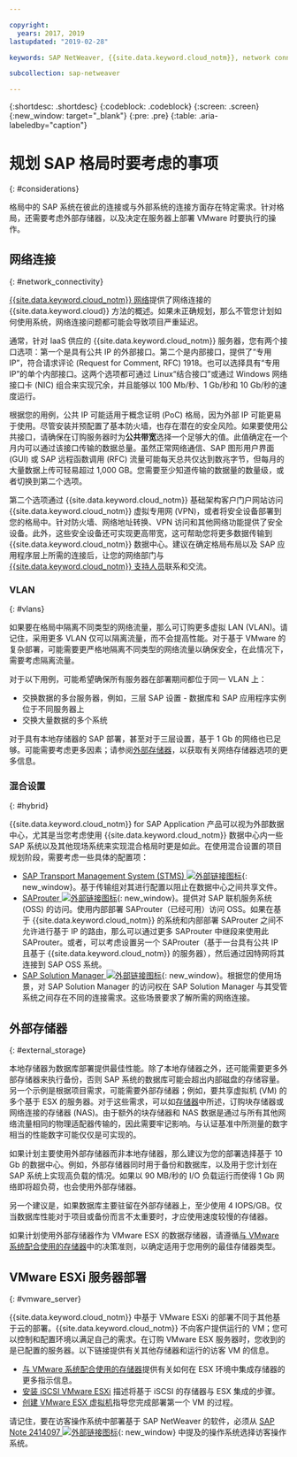 ```yaml
---

copyright:
  years: 2017, 2019
lastupdated: "2019-02-28"

keywords: SAP NetWeaver, {{site.data.keyword.cloud_notm}}, network connectivity, VLANs, hybrid, STMS, SAProuter, SAP Solution Manager, SAP certified, database

subcollection: sap-netweaver

---
```


{:shortdesc: .shortdesc}
{:codeblock: .codeblock}
{:screen: .screen}
{:new_window: target="_blank"}
{:pre: .pre}
{:table: .aria-labeledby="caption"}

# 规划 SAP 格局时要考虑的事项
{: #considerations}

格局中的 SAP 系统在彼此的连接或与外部系统的连接方面存在特定需求。针对格局，还需要考虑外部存储器，以及决定在服务器上部署 VMware 时要执行的操作。

## 网络连接
{: #network_connectivity}

[{{site.data.keyword.cloud_notm}} 网络](/docs/infrastructure/sap-netweaver?topic=sap-netweaver-ibm_cloud_network#ibm_cloud_network)提供了网络连接的 {{site.data.keyword.cloud}} 方法的概述。如果未正确规划，那么不管您计划如何使用系统，网络连接问题都可能会导致项目严重延迟。

通常，针对 IaaS 供应的 {{site.data.keyword.cloud_notm}} 服务器，您有两个接口选项：第一个是具有公共 IP 的外部接口。第二个是内部接口，提供了“专用 IP”，符合请求评论 (Request for Comment, RFC) 1918。也可以选择具有“专用 IP”的单个内部接口。这两个选项都可通过 Linux“结合接口”或通过 Windows 网络接口卡 (NIC) 组合来实现冗余，并且能够以 100 Mb/秒、1 Gb/秒和 10 Gb/秒的速度运行。

根据您的用例，公共 IP 可能适用于概念证明 (PoC) 格局，因为外部 IP 可能更易于使用。尽管安装并预配置了基本防火墙，也存在潜在的安全风险。如果要使用公共接口，请确保在订购服务器时为**公共带宽**选择一个足够大的值。此值确定在一个月内可以通过该接口传输的数据总量。虽然正常网络通信、SAP 图形用户界面 (GUI) 或 SAP 远程函数调用 (RFC) 流量可能每天总共仅达到数兆字节，但每月的大量数据上传可轻易超过 1,000 GB。您需要至少知道传输的数据量的数量级，或者切换到第二个选项。

第二个选项通过 {{site.data.keyword.cloud_notm}} 基础架构客户门户网站访问 {{site.data.keyword.cloud_notm}} 虚拟专用网 (VPN)，或者将安全设备部署到您的格局中。针对防火墙、网络地址转换、VPN 访问和其他网络功能提供了安全设备。此外，这些安全设备还可实现更高带宽，这可帮助您将更多数据传输到 {{site.data.keyword.cloud_notm}} 数据中心。建议在确定格局布局以及 SAP 应用程序层上所需的连接后，让您的网络部门与 [{{site.data.keyword.cloud_notm}} 支持人员](/docs/get-support?topic=get-support-getting-customer-support#getting-customer-support)联系和交流。

### VLAN
{: #vlans}

如果要在格局中隔离不同类型的网络流量，那么可订购更多虚拟 LAN (VLAN)。请记住，采用更多 VLAN 仅可以隔离流量，而不会提高性能。对于基于 VMware 的复杂部署，可能需要更严格地隔离不同类型的网络流量以确保安全，在此情况下，需要考虑隔离流量。

对于以下用例，可能希望确保所有服务器在部署期间都位于同一 VLAN 上：
  *	交换数据的多台服务器，例如，三层 SAP 设置 - 数据库和 SAP 应用程序实例位于不同服务器上
  *	交换大量数据的多个系统

对于具有本地存储器的 SAP 部署，甚至对于三层设置，基于 1 Gb 的网络也已足够。可能需要考虑更多因素；请参阅[外部存储器](/docs/infrastructure/sap-netweaver?topic=sap-netweaver-considerations#considerations#external_storage)，以获取有关网络存储器选项的更多信息。

### 混合设置
{: #hybrid}

{{site.data.keyword.cloud_notm}} for SAP Application 产品可以视为外部数据中心，尤其是当您考虑使用 {{site.data.keyword.cloud_notm}} 数据中心内一些 SAP 系统以及其他现场系统来实现混合格局时更是如此。在使用混合设置的项目规划阶段，需要考虑一些具体的配置项：

  *	[SAP Transport Management System (STMS) ![](../../icons/launch-glyph.svg "外部链接图标")](https://www.sap.com/products/transportation-logistics.html){: new_window}。基于传输组对其进行配置以阻止在数据中心之间共享文件。
  *	[SAProuter ![外部链接图标](../../icons/launch-glyph.svg "外部链接图标")](https://support.sap.com/en/tools/connectivity-tools/saprouter.html){: new_window}。提供对 SAP 联机服务系统 (OSS) 的访问。使用内部部署 SAProuter（已经可用）访问 OSS。如果在基于 {{site.data.keyword.cloud_notm}} 的系统和内部部署 SAProuter 之间不允许进行基于 IP 的路由，那么可以通过更多 SAProuter 中继段来使用此 SAProuter。或者，可以考虑设置另一个 SAProuter（基于一台具有公共 IP 且基于 {{site.data.keyword.cloud_notm}} 的服务器），然后通过因特网将其连接到 SAP OSS 系统。
  *	[SAP Solution Manager ![外部链接图标](../../icons/launch-glyph.svg "外部链接图标")](https://support.sap.com/en/solution-manager.html){: new_window}。根据您的使用场景，对 SAP Solution Manager 的访问权在 SAP Solution Manager 与其受管系统之间存在不同的连接需求。这些场景要求了解所需的网络连接。  

## 外部存储器
{: #external_storage}

本地存储器为数据库部署提供最佳性能。除了本地存储器之外，还可能需要更多外部存储器来执行备份，否则 SAP 系统的数据库可能会超出内部磁盘的存储容量。另一个示例是根据项目需求，可能需要外部存储器；例如，要共享虚拟机 (VM) 的多个基于 ESX 的服务器。对于这些需求，可以如[存储器](/docs/infrastructure/sap-netweaver?topic=sap-netweaver-storage#storage)中所述，订购块存储器或网络连接的存储器 (NAS)。由于额外的块存储器和 NAS 数据是通过与所有其他网络流量相同的物理适配器传输的，因此需要牢记影响。与认证基准中所测量的数字相当的性能数字可能仅仅是可实现的。

如果计划主要使用外部存储器而非本地存储器，那么建议为您的部署选择基于 10 Gb 的数据中心。例如，外部存储器同时用于备份和数据库，以及用于您计划在 SAP 系统上实现高负载的情况。如果以 90 MB/秒的 I/O 负载运行而使得 1 Gb 网络即将超负荷，也会使用外部存储器。

另一个建议是，如果数据库主要驻留在外部存储器上，至少使用 4 IOPS/GB。仅当数据库性能对于项目或备份而言不太重要时，才应使用速度较慢的存储器。

如果计划使用外部存储器作为 VMware ESX 的数据存储器，请遵循[与 VMware 系统配合使用的存储器](/docs/infrastructure/vmware?topic=VMware-vmware-storage#vmware-storage)中的决策准则，以确定适用于您用例的最佳存储器类型。

## VMware ESXi 服务器部署
{: #vmware_server}

{{site.data.keyword.cloud_notm}} 中基于 VMware ESXi 的部署不同于其他基于云的部署。{{site.data.keyword.cloud_notm}} 不向客户提供运行的 VM；您可以控制和配置环境以满足自己的需求。在订购 VMware ESX 服务器时，您收到的是已配置的服务器。以下链接提供有关其他存储器和运行的访客 VM 的信息。

  *	[与 VMware 系统配合使用的存储器](/docs/infrastructure/vmware?topic=VMware-vmware-storage#vmware-storage)提供有关如何在 ESX 环境中集成存储器的更多指示信息。
  * [安装 iSCSI VMware ESXi](/docs/infrastructure/vmware?topic=VMware-mount-iscsi-esxi#mount-iscsi-esxi) 描述将基于 iSCSI 的存储器与 ESX 集成的步骤。
  * [创建 VMware ESX 虚拟机](/docs/infrastructure/vmware?topic=VMware-create-esx-vm#create-esx-vm)指导您完成部署第一个 VM 的过程。

请记住，要在访客操作系统中部署基于 SAP NetWeaver 的软件，必须从 [SAP Note 2414097 ![外部链接图标](../../icons/launch-glyph.svg "")](https://launchpad.support.sap.com/#/notes/2414097){: new_window} 中提及的操作系统选择访客操作系统。
